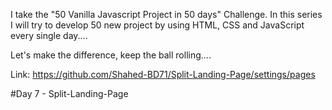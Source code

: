 I take the "50 Vanilla Javascript Project in 50 days" Challenge. In this series I will try to develop 50 new project by using HTML, CSS and JavaScript every single day....

Let's make the difference, keep the ball rolling....

Link: https://github.com/Shahed-BD71/Split-Landing-Page/settings/pages

#Day 7 - Split-Landing-Page

